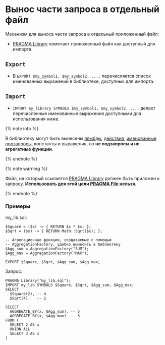 # Вынос части запроса в отдельный файл

Механизм для выноса части запроса в отдельный приложенный файл:

* [PRAGMA Library](pragma.md#library) помечает приложенный файл как доступный для импорта.
## `Export`
* В `EXPORT $my_symbol1, $my_symbol2, ...;` перечисляется список именованных выражений в библиотеке, доступных для импорта.

## `Import`

* `IMPORT my_library SYMBOLS $my_symbol1, $my_symbol2, ...;` делает перечисленные именованные выражения доступными для использования ниже.

{% note info %}

В библиотеку могут быть вынесены [лямбды](expressions.md#lambda), [действия](action.md), [именованные подзапросы](subquery.md), константы и выражения, но __не подзапросы и не агрегатные функции__.

{% endnote %}

{% note warning %}

Файл, на который ссылается [PRAGMA Library](pragma.md#library) должен быть приложен к запросу. __Использовать для этой цели [PRAGMA File](pragma.md#file) нельзя__.

{% endnote %}


### Примеры

my_lib.sql:

```yql
$Square = ($x) -> { RETURN $x * $x; };
$Sqrt = ($x) -> { RETURN Math::Sqrt($x); };

-- Агрегационные функции, создаваемые с помощью
-- AggregationFactory, удобно выносить в библиотеку
$Agg_sum = AggregationFactory("SUM");
$Agg_max = AggregationFactory("MAX");

EXPORT $Square, $Sqrt, $Agg_sum, $Agg_max;
```

Запрос:

```yql
PRAGMA Library("my_lib.sql");
IMPORT my_lib SYMBOLS $Square, $Sqrt, $Agg_sum, $Agg_max;
SELECT
  $Square(2), -- 4
  $Sqrt(4);   -- 2

SELECT
  AGGREGATE_BY(x, $Agg_sum), -- 5
  AGGREGATE_BY(x, $Agg_max)  -- 3
FROM (
  SELECT 2 AS x
  UNION ALL
  SELECT 3 AS x
)
```


